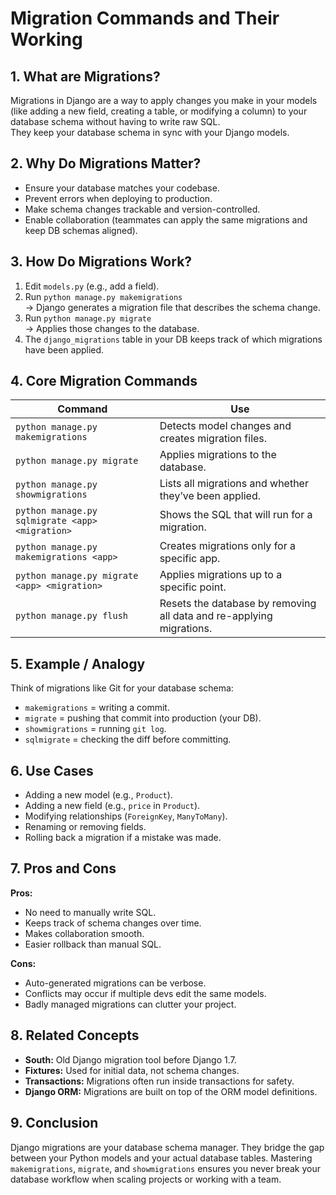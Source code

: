 # Migration Commands and Their Working

## 1. What are Migrations?

Migrations in Django are a way to apply changes you make in your models (like adding a new field, creating a table, or modifying a column) to your database schema without having to write raw SQL.  
They keep your database schema in sync with your Django models.

## 2. Why Do Migrations Matter?

- Ensure your database matches your codebase.
- Prevent errors when deploying to production.
- Make schema changes trackable and version-controlled.
- Enable collaboration (teammates can apply the same migrations and keep DB schemas aligned).

## 3. How Do Migrations Work?

1. Edit `models.py` (e.g., add a field).
2. Run `python manage.py makemigrations`  
    → Django generates a migration file that describes the schema change.
3. Run `python manage.py migrate`  
    → Applies those changes to the database.
4. The `django_migrations` table in your DB keeps track of which migrations have been applied.

## 4. Core Migration Commands

| Command                                              | Use                                                        |
|------------------------------------------------------|------------------------------------------------------------|
| `python manage.py makemigrations`                    | Detects model changes and creates migration files.         |
| `python manage.py migrate`                           | Applies migrations to the database.                        |
| `python manage.py showmigrations`                    | Lists all migrations and whether they’ve been applied.     |
| `python manage.py sqlmigrate <app> <migration>`      | Shows the SQL that will run for a migration.               |
| `python manage.py makemigrations <app>`              | Creates migrations only for a specific app.                |
| `python manage.py migrate <app> <migration>`         | Applies migrations up to a specific point.                 |
| `python manage.py flush`                             | Resets the database by removing all data and re-applying migrations. |

## 5. Example / Analogy

Think of migrations like Git for your database schema:

- `makemigrations` = writing a commit.
- `migrate` = pushing that commit into production (your DB).
- `showmigrations` = running `git log`.
- `sqlmigrate` = checking the diff before committing.

## 6. Use Cases

- Adding a new model (e.g., `Product`).
- Adding a new field (e.g., `price` in `Product`).
- Modifying relationships (`ForeignKey`, `ManyToMany`).
- Renaming or removing fields.
- Rolling back a migration if a mistake was made.

## 7. Pros and Cons

**Pros:**
- No need to manually write SQL.
- Keeps track of schema changes over time.
- Makes collaboration smooth.
- Easier rollback than manual SQL.

**Cons:**
- Auto-generated migrations can be verbose.
- Conflicts may occur if multiple devs edit the same models.
- Badly managed migrations can clutter your project.

## 8. Related Concepts

- **South:** Old Django migration tool before Django 1.7.
- **Fixtures:** Used for initial data, not schema changes.
- **Transactions:** Migrations often run inside transactions for safety.
- **Django ORM:** Migrations are built on top of the ORM model definitions.

## 9. Conclusion

Django migrations are your database schema manager. They bridge the gap between your Python models and your actual database tables. Mastering `makemigrations`, `migrate`, and `showmigrations` ensures you never break your database workflow when scaling projects or working with a team.
